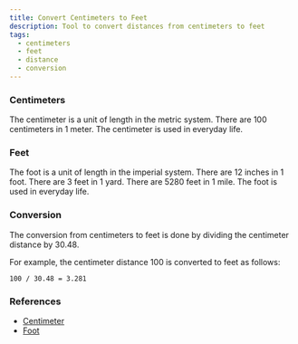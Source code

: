```yaml
---
title: Convert Centimeters to Feet
description: Tool to convert distances from centimeters to feet
tags:
  - centimeters
  - feet
  - distance
  - conversion
---
```


### Centimeters

The centimeter is a unit of length in the metric system. There are 100 centimeters in 1 meter. The centimeter is used in everyday life.

### Feet

The foot is a unit of length in the imperial system. There are 12 inches in 1 foot. There are 3 feet in 1 yard. There are 5280 feet in 1 mile. The foot is used in everyday life.

### Conversion

The conversion from centimeters to feet is done by dividing the centimeter distance by 30.48.

For example, the centimeter distance 100 is converted to feet as follows:

```text
100 / 30.48 = 3.281
```

### References

- [Centimeter](https://en.wikipedia.org/wiki/Centimetre)
- [Foot](https://en.wikipedia.org/wiki/Foot_(unit))
